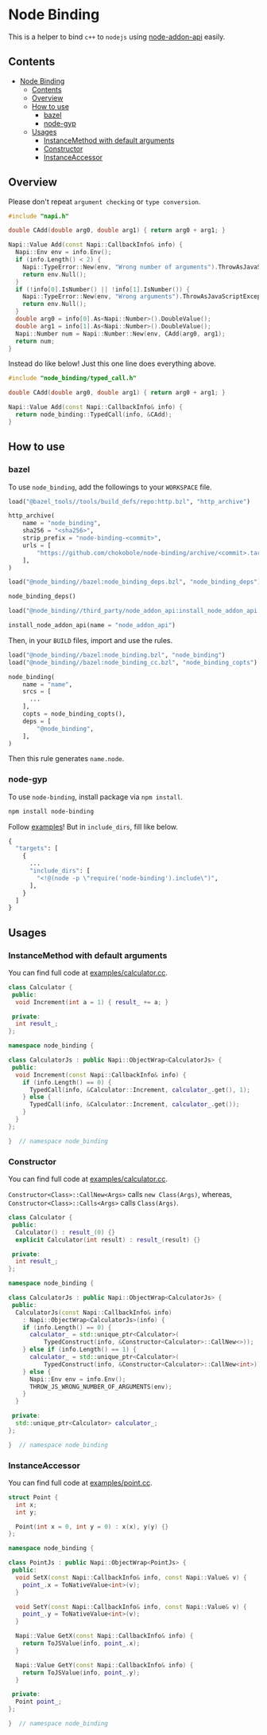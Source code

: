 # Node Binding

This is a helper to bind `c++` to `nodejs` using [node-addon-api](https://github.com/nodejs/node-addon-api) easily.

## Contents
- [Node Binding](#node-binding)
  - [Contents](#contents)
  - [Overview](#overview)
  - [How to use](#how-to-use)
    - [bazel](#bazel)
    - [node-gyp](#node-gyp)
  - [Usages](#usages)
    - [InstanceMethod with default arguments](#instancemethod-with-default-arguments)
    - [Constructor](#constructor)
    - [InstanceAccessor](#instanceaccessor)

## Overview

Please don't repeat `argument checking` or `type conversion`.

```c++
#include "napi.h"

double CAdd(double arg0, double arg1) { return arg0 + arg1; }

Napi::Value Add(const Napi::CallbackInfo& info) {
  Napi::Env env = info.Env();
  if (info.Length() < 2) {
    Napi::TypeError::New(env, "Wrong number of arguments").ThrowAsJavaScriptException();
    return env.Null();
  }
  if (!info[0].IsNumber() || !info[1].IsNumber()) {
    Napi::TypeError::New(env, "Wrong arguments").ThrowAsJavaScriptException();
    return env.Null();
  }
  double arg0 = info[0].As<Napi::Number>().DoubleValue();
  double arg1 = info[1].As<Napi::Number>().DoubleValue();
  Napi::Number num = Napi::Number::New(env, CAdd(arg0, arg1);
  return num;
}
```

Instead do like below! Just this one line does everything above.

```c++
#include "node_binding/typed_call.h"

double CAdd(double arg0, double arg1) { return arg0 + arg1; }

Napi::Value Add(const Napi::CallbackInfo& info) {
  return node_binding::TypedCall(info, &CAdd);
}
```

## How to use

### bazel

To use `node_binding`, add the followings to your `WORKSPACE` file.

```python
load("@bazel_tools//tools/build_defs/repo:http.bzl", "http_archive")

http_archive(
    name = "node_binding",
    sha256 = "<sha256>",
    strip_prefix = "node-binding-<commit>",
    urls = [
        "https://github.com/chokobole/node-binding/archive/<commit>.tar.gz",
    ],
)

load("@node_binding//bazel:node_binding_deps.bzl", "node_binding_deps")

node_binding_deps()

load("@node_binding//third_party/node_addon_api:install_node_addon_api.bzl", "install_node_addon_api")

install_node_addon_api(name = "node_addon_api")
```

Then, in your `BUILD` files, import and use the rules.

```python
load("@node_binding//bazel:node_binding.bzl", "node_binding")
load("@node_binding//bazel:node_binding_cc.bzl", "node_binding_copts")

node_binding(
    name = "name",
    srcs = [
      ...
    ],
    copts = node_binding_copts(),
    deps = [
        "@node_binding",
    ],
)
```

Then this rule generates `name.node`.

### node-gyp

To use `node-binding`, install package via `npm install`.

```bash
npm install node-binding
```

Follow [examples](https://github.com/nodejs/node-addon-examples)! But in `include_dirs`, fill like below.

```python
{
  "targets": [
    {
      ...
      "include_dirs": [
        "<!@(node -p \"require('node-binding').include\")",
      ],
    }
  ]
}
```

## Usages

### InstanceMethod with default arguments

You can find full code at [examples/calculator.cc](examples/calculator.cc).

```c++
class Calculator {
 public:
  void Increment(int a = 1) { result_ += a; }

 private:
  int result_;
};

namespace node_binding {

class CalculatorJs : public Napi::ObjectWrap<CalculatorJs> {
 public:
  void Increment(const Napi::CallbackInfo& info) {
    if (info.Length() == 0) {
      TypedCall(info, &Calculator::Increment, calculator_.get(), 1);
    } else {
      TypedCall(info, &Calculator::Increment, calculator_.get());
    }
  }
};

}  // namespace node_binding
```

### Constructor

You can find full code at [examples/calculator.cc](examples/calculator.cc).

`Constructor<Class>::CallNew<Args>` calls `new Class(Args)`, whereas, `Constructor<Class>::Calls<Args>` calls `Class(Args)`.

```c++
class Calculator {
 public:
  Calculator() : result_(0) {}
  explicit Calculator(int result) : result_(result) {}

 private:
  int result_;
};

namespace node_binding {

class CalculatorJs : public Napi::ObjectWrap<CalculatorJs> {
 public:
  CalculatorJs(const Napi::CallbackInfo& info)
    : Napi::ObjectWrap<CalculatorJs>(info) {
    if (info.Length() == 0) {
      calculator_ = std::unique_ptr<Calculator>(
          TypedConstruct(info, &Constructor<Calculator>::CallNew<>));
    } else if (info.Length() == 1) {
      calculator_ = std::unique_ptr<Calculator>(
          TypedConstruct(info, &Constructor<Calculator>::CallNew<int>));
    } else {
      Napi::Env env = info.Env();
      THROW_JS_WRONG_NUMBER_OF_ARGUMENTS(env);
    }
  }

 private:
  std::unique_ptr<Calculator> calculator_;
};

}  // namespace node_binding
```

### InstanceAccessor

You can find full code at [examples/point.cc](examples/point.cc).

```c++
struct Point {
  int x;
  int y;

  Point(int x = 0, int y = 0) : x(x), y(y) {}
};

namespace node_binding {

class PointJs : public Napi::ObjectWrap<PointJs> {
 public:
  void SetX(const Napi::CallbackInfo& info, const Napi::Value& v) {
    point_.x = ToNativeValue<int>(v);
  }

  void SetY(const Napi::CallbackInfo& info, const Napi::Value& v) {
    point_.y = ToNativeValue<int>(v);
  }

  Napi::Value GetX(const Napi::CallbackInfo& info) {
    return ToJSValue(info, point_.x);
  }

  Napi::Value GetY(const Napi::CallbackInfo& info) {
    return ToJSValue(info, point_.y);
  }

 private:
  Point point_;
};

}  // namespace node_binding
```
